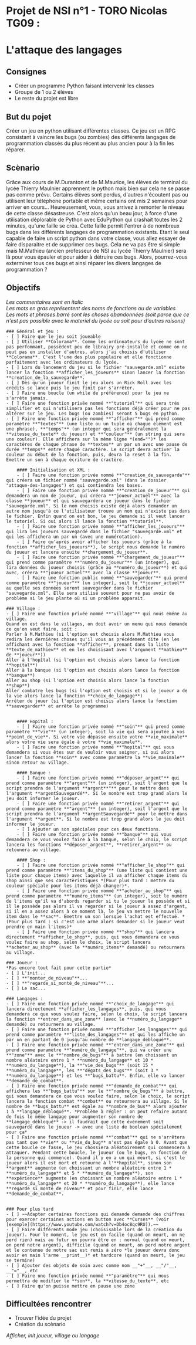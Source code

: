 # Projet de NSI n°1 - TORO Nicolas TG09 :
# L'attaque des langages

## Consignes
- Créer un programme Python faisant intervenir les classes
- Groupe de 1 ou 2 élèves
- Le reste du projet est libre

## But du pojet
Créer un jeu en python utilisant différentes classes. Ce jeu est un RPG consistant à vaincre les bugs (ou zombies) des différents langages de programmation classés du plus récent au plus ancien pour à la fin les réparer.

## Scènario
Grâce aux cours de M.Duranton et de M.Maurice, les élèves de terminal du lycée Thierry Maulnier apprennent le python mais bien sur cela ne se passe pas comme prévu. Certains élèves sont perdus, d'autres n'écoutent pas ou utilisent leur téléphone portable et même certains ont mis 2 semaines pour arriver en cours... Heureusement, vous, vous arrivez à remonter le niveau de cette classe désastreuse. C'est alors qu'un beau jour, à force d'une utilisation déplorable de Python avec EduPython qui crashait toutes les 2 minutes, qu'une faille se créa. Cette faille permit l'entrer à de nombreux bugs dans les différents langages de programmation existants. Etant le seul capable de faire un script python dans votre classe, vous allez essayer de faire disparaitre et de supprimer ces bugs. Cela ne va pas être si simple mais M.Mathieu (ancien professeur de NSI au lycée Thierry Maulnier) sera là pour vous épauler et pour aider à détruire ces bugs. Alors, pourrez-vous exterminer tous ces bugs et ainsi réparer les divers langages de programmation ? 

## Objectifs
*Les commentaires sont en italic*    
*Les mots en gras représentent des noms de fonctions ou de variables*    
*Les mots et phrases barré sont les choses abandonnées (soit parce que ce n'est pas possible avec le materiel du lycée ou soit pour d'autres raisons)*    

    ### Général et jeu :
    - [ ] Faire que le jeu soit joueable    
    - [ ] Utiliser **Colorama**. Comme les ordinnateurs du lycée ne sont pas perfommant, possèdent peu de librairy pré-installé et comme on ne peut pas en installer d'autres, alors j'ai choisis d'utiliser **Colorama**. C'est l'une des plus populaire et elle fonctionne parfaitement avec les ordinateurs du lycée.    
    - [ ] Lors du lancement du jeu si le fichier "sauvegarde.xml" existe lancer la fonction **afficher_les_joueurs** sinon lancer la fonction **creation_de_la_sauvegarde**.    
    - [ ] Dès qu'un joueur finit le jeu alors un Rick Roll avec les crédits se lance puis le jeu finit par s'arrêter.    
    - [ ] Faire une boucle (un while de préfèrence) pour le jeu ne s'arrête jamais.    
    - [ ] Faire une fonction privée nommé **"tutoriel"** qui sera très simplifier et qui n'utilisera pas les fonctions déjà créer pour ne pas altérer sur le jeu. Les bugs (ou zombies) seront 5 bugs en python.    
    - [ ] Faire une fonction privée nommé **"afficher"** qui prend comme paramètre **"textes"** (une liste ou un tuple où chaque élément est une phrase), **"temps"** (un integer qui sera généralement la **vitesse_du_texte** du joueur) et **"couleur"** (un string qui sera une couleur). Elle affichera sur la même ligne *(end="")* les caractères de chaque phrase de **textes** un par un avec une pause de durée **temps** entre chaqué caractère. Le script devra activer la couleur au début de la fonction, puis, devra la reset à la fin. Emettre un son à chaque écriture de cractère.    

        #### Initialisation et XML :
        - [ ] Faire une fonction privée nommé **"creation_de_sauvegarde"** qui créera un fichier nommé "sauvegarde.xml" (dans le dossier "attaque-des-langages") et qui contiendra les bases.    
        - [ ] Faire une fonction privée nommé **"creation_de_joueur"** qui demandera un nom de joueur, qui créera **"joueur_actuel"** avec la classe **joueur** et qui sauvegardera ce joueur dans le fichier "sauvegarde.xml". Si le nom choisis existe déjà alors demander un autre nom jusqu'à ce l'utilisateur trouve un nom qui n'existe pas dans le fichier. Enfin quand on est bon, le jeu demande si il veut lancer le tutoriel. Si oui alors il lance la fonction **tutoriel**.    
        - [ ] Faire une fonction privée nommé **"afficher_les_joueurs"** qui lira les joueurs sauvegardé dans le fichier "sauvegarde.xml" et qui les affichera un par un (avec une numérotation).    
        - [ ] Faire qu'après avoir afficher les joueurs (grâce à la fonction **afficher_les_joueurs**), le script nous demande le numéro du joueur et lancera ensuite **chargement_du_joueur**.    
        - [ ] Faire une fonction privée nommé **"chargement_du_joueur"** qui prend comme paramètre **"numéro_du_joueur"** (un integer), qui lira données du joueur choisis (grâce au **numéro_du_joueur**) et qui avec, créera **"joueur_actuel"** avec la classe **joueur**.    
        - [ ] Faire une fonction public nommé **"sauvegarder"** qui prend comme paramètre **"joueur"** (un integer), soit le **joueur_actuel** au quelle ses données seront sauvegarder dans le fichier "sauvegarde.xml". Elle sera utilisé souvent pour ne pas avoir de problème si le jeu plante où si un problème apparait.    

    ### Village :
    - [ ] Faire une fonction privée nommé **"village"** qui nous eméne au village.    
    Quand on est dans le villages, on doit avoir un menu qui nous demande ce qu'on veut faire, soit :    
    Parler à M.Mathieu (si l'option est choisis alors M.Mathieu vous redira les dernières choses qu'il vous as précédement dite (en les affichant avec la fonction **afficher**, prenant dans la liste **texte_de_mathieu** et en les choisisant avec l'argument **mathieu** de **joueur**))    
    Aller à l'hopîtal (si l'option est choisis alors lance la fonction **hopital**)    
    Aller à la banque (si l'option est choisis alors lance la fonction **banque**)    
    Aller au shop (si l'option est choisis alors lance la fonction **shop**)   
    Aller combatre les bugs (si l'option est choisis et si le joueur a de la vie alors lance la fonction **choix_de_langage**)   
    Arrêter de jouer (si l'option est choisis alors lance la fonction **sauvegarder** et arrête le programme)    


        #### Hopital :
        - [ ] Faire une fonction privée nommé **"soin"** qui prend comme paramètre **"vie"** (un integer), soit la vie qui sera ajoutée à vos **point_de_vie**. Si votre vie dépasse ensuite votre **vie_maximale** alors votre vie sera égale à votre **vie_maximale**.    
        - [ ] Faire une fonction privée nommé **"hopital"** qui vous demandera si vous êtes sur de vouloir vous soigner, si oui alors lancer la fonction **soin** avec comme paramètre la **vie_maximale** sinon retour au village.    

        #### Banque :
        - [ ] Faire une fonction privée nommé **"déposer_argent"** qui prend comme paramètre **"argent"** (un integer), soit l'argent que le script prendra de l'argument **argent**"** pour le mettre dans l'argument **argentSauvegardé**. Si le nombre est trop grand alors le jeu doit informer le joueur.    
        - [ ] Faire une fonction privée nommé **"retirer_argent"** qui prend comme paramètre **"argent"** (un integer), soit l'argent que le script prendra de l'argument **argentSauvegardé** pour le mettre dans l'argument **argent**. Si le nombre est trop grand alors le jeu doit informer le joueur.    
        - [ ] Ajouter un son spéciales pour ces deux fonctions.    
        - [ ] Faire une fonction privée nommé **"banque"** qui vous demandera ce vous voulez faire à la banque, selon le choix, le script lancera les fonctions **déposer_argent**, **retirer_argent** ou retounera au village.    

        #### Shop : 
        - [ ] Faire une fonction privée nommé **"afficher_le_shop"** qui prend comme paramètre **"items_du_shop"** (une liste qui contient une liste pour chaque items) avec laquelle il va afficher chaque items du shop ainsi que ses caractèristiques *(Pour plus tard : mettre du couleur spéciale pour les items déjà changer)*.    
        - [ ] Faire une fonction privée nommé **"acheter_au_shop"** qui prend comme paramètre **"numéro_items"** (un integer), soit le numéro de l'items qu'il va d'abords regarder si tu le joueur le possède et si il le possède pas alors il va regarder si le joueur à assez d'argent, si il en a assez alors à ce moment là, le jeu va mettre le nouvelle item dans le **sac**. Emettre un son lorsque l'achat est effectué. *(Pour plus tard : si c'est une arme alors demander si le joueur veut prendre en main l'items)*    
        - [ ] Faire une fonction privée nommé **"shop"** qui lancera directement **afficher_le_shop**, puis, qui vous demandera ce vous voulez faire au shop, selon le choix, le script lancera **acheter_au_shop** (avec le **numéro_items** demandé) ou retournera au village.    

    ### Joueur :
    *Pas encore tout fait pour cette partie*    
    - [ ] L'init...    
    - [ ] **"monter_de_niveau"**...    
    - [ ] **"regarde_si_monté_de_niveau"**...    
    - [ ] Le sac...    

    ### Langages :
    - [ ] Faire une fonction privée nommé **"choix_de_langage"** qui lancera directement **afficher_les_langages**, puis, qui vous demandera ce que vous voulez faire, selon le choix, le script lancera la fonction **entrer_dans_une_zone** (avec le **numéro_du_langage** demandé) ou retournera au village.     
    - [ ] Faire une fonction privée nommé **"afficher_les_langages"** qui prend comme paramètre **"liste_des_langages"** et qui les affiche un par un en partant de 0 jusqu'au nombre de **langage_débloqué**.    
    - [ ] Faire une fonction privée nommé **"entrer_dans_une_zone"** qui prend comme paramètre **"numéro_du_langage"**, qui va créer une **"zone"** avec le **"nombre_de_bugs"** à battre (en choissant un nombre aléatoire entre 1 * **numéro_du_langage** et 10 * **numéro_du_langage**), la **"vie_des_bugs"** (soit 15 * **numéro_du_langage**, les **"dégats_des_bugs"** (soit 3 * **numéro_du_langage**) et les **"bugs_battu**. Enfin, elle va lancer **demande_de_combat**.    
    - [ ] Faire une fonction privée nommé **"demande_de_combat"** qui affichera les **"bugs_battu"** sur le **"nombre_de_bugs"** à battre, qui vous demandera ce que vous voulez faire, selon le choix, le script lancera la fonction combat **combat** ou retournera au village. Si le nombre de **bugs_battu** est égale au **nombre_de_bus** alors ajouter 1 à **langage_débloqué**. *Problème à régler : on peut refaire autant de fois le même langage pour augmenter son nombre de **langage_débloqué** -> il faudrait que cette événement soit sauvegardé dans le joueur -> avec une liste de boolean spécialement pour ça*     
    - [ ] Faire une fonction privée nommé **"combat"** qui ne s'arrêtera pas tant que **vie** ou **vie_du_bug** n'est pas égale à 0. Avant que cette boucle ce fasse, le jeu chossiera aléatoirement qui commencera à attaquer. Pendant cette boucle, le joueur (ou le bugs, en fonction de la personne qui commence). Quand il y en a un qui meurt, si c'est le joueur alors il est mort et retourne à l'**hopital**, sinon son **argent** augmente (en choissant un nombre aléatoire entre 1 * **numéro_du_langage** et 5 * **numéro_du_langage**), son **expérience** augmente (en choissant un nombre aléatoire entre 1 * **numéro_du_langage** et 20 * **numéro_du_langage**), elle lance **regarde_si_monté_de_niveau** et pour finir, elle lance **demande_de_combat**.    


    ### Pour plus tard
    - [ ] ~~Adapter certaines fonctions qui demande demande des chiffres pour exercer certaines actions en button avec **Curses** (voir [exemple](https://www.youtube.com/watch?v=Db4oc8qc9RU)).~~    
    - [ ] Faire différents mode jeu (choisisable lors de la création du joueur). Pour le moment, le jeu est en facile (quand on meurt, on ne perd rien) mais au futur on pourra être en : normal (quand on meurt, on perd notre argent), difficile (quand on meurt, on perd notre argent et le contenue de notre sac est remis à zéro *le joueur devra donc avoir en main l'arme __print__)* et hardcore (quand on meurt, le jeu se termine)    
    - [ ] Ajouter des objets de soin avec comme nom __"+"__, __"/"__, __"="__, etc    
    - [ ] Faire une fonction privée nommé **"paramètre"** qui nous permettra de modifier le **son**, la **vitesse_du_texte**, etc    
    - [ ] Faire qu'on puisse mettre en pause une zone    

## Difficultées rencontrer
- Trouver l'idée du projet    
- Création du scènario    

*Afficher, init joueur, village ou langage*
